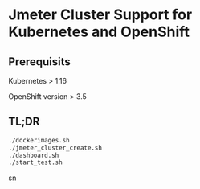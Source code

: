 # Jmeter Cluster Support for Kubernetes and OpenShift

## Prerequisits

Kubernetes > 1.16

OpenShift version > 3.5

## TL;DR

```bash
./dockerimages.sh
./jmeter_cluster_create.sh
./dashboard.sh
./start_test.sh
```

sn
